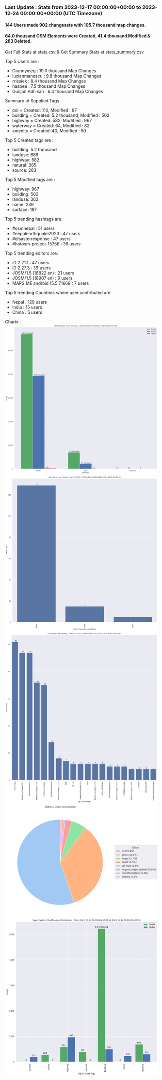 ### Last Update : Stats from 2023-12-17 00:00:00+00:00 to 2023-12-24 00:00:00+00:00 (UTC Timezone)

#### 144 Users made 902 changesets with 105.7 thousand map changes.
#### 64.0 thousand OSM Elements were Created, 41.4 thousand Modified & 283 Deleted.
Get Full Stats at [stats.csv](/stats/Nepal/Weekly/stats.csv)
 & Get Summary Stats at [stats_summary.csv](/stats/Nepal/Weekly/stats_summary.csv)

Top 5 Users are : 
- Grannymeg : 19.0 thousand Map Changes
- lucianmanescu : 9.8 thousand Map Changes
- rrissiek : 8.4 thousand Map Changes
- haabee : 7.5 thousand Map Changes
- Gunjan Adhikari : 6.4 thousand Map Changes

Summary of Supplied Tags
- poi = Created: 110, Modified : 87
- building = Created: 5.2 thousand, Modified : 502
- highway = Created: 582, Modified : 967
- waterway = Created: 64, Modified : 82
- amenity = Created: 40, Modified : 50


Top 5 Created tags are :
- building: 5.2 thousand
- landuse: 688
- highway: 582
- natural: 385
- source: 283


Top 5 Modified tags are :
- highway: 967
- building: 502
- landuse: 302
- name: 239
- surface: 187


Top 5 trending hashtags are:
- #osmnepal : 51 users
- #nepalearthquake2023 : 47 users
- #disasterresponse : 47 users
- #hotosm-project-15756 : 36 users


Top 5 trending editors are:
- iD 2.21.1 : 47 users
- iD 2.27.3 : 39 users
- JOSM/1.5 (18822 en) : 21 users
- JOSM/1.5 (18907 en) : 9 users
- MAPS.ME android 15.5.71668 : 7 users


Top 5 trending Countries where user contributed are:
- Nepal : 129 users
- India : 15 users
- China : 5 users


 Charts : 
![Alt text](./stats_osm_changes.png) 
![Alt text](./stats_users_per_country.png) 
![Alt text](./stats_users_per_hashtag.png) 
![Alt text](./stats_editors_pie_chart.png) 
![Alt text](./stats_tags.png) 
